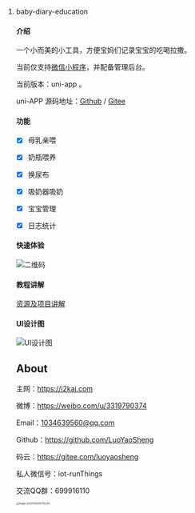 1. baby-diary-education

   #### 介绍
   	一个小而美的小工具，方便宝妈们记录宝宝的吃喝拉撒。
   	
   	当前仅支持[微信小程序](https://i2kai.com/SmartBLE)，并配备管理后台。
   	
   	当前版本：uni-app 。
   	
   	uni-APP 源码地址：[Github](https://github.com/LuoYaoSheng/baby-diary-education) / [Gitee](https://gitee.com/luoyaosheng/baby-diary-education)
   

   #### 功能
   - [x] 母乳亲喂

   - [x] 奶瓶喂养

   - [x] 换尿布

   - [x] 吸奶器吸奶

   - [x] 宝宝管理

   - [x] 日志统计


   #### 快速体验

   ![二维码](https://tva1.sinaimg.cn/large/008vxvgGly1h79p1ncmsnj30by0byq3j.jpg) 

   #### 教程讲解

   [资源及项目讲解](https://juejin.cn/post/7084238740402470943)

   #### UI设计图

   ![UI设计图](https://tva1.sinaimg.cn/large/e6c9d24ely1gztb1931goj20yw0og0vg.jpg)

   ## About

   主网：<https://i2kai.com>

   微博：<https://weibo.com/u/3319790374>

   Email：[1034639560@qq.com](1034639560@qq.com)

   Github：<https://github.com/LuoYaoSheng>  

   码云：<https://gitee.com/luoyaosheng>

   私人微信号：iot-runThings 

   交流QQ群：699916110

   <img src="/Users/lys/Library/Application%20Support/typora-user-images/image-20221018200755239.png" alt="image-20221018200755239" style="zoom:33%;" /> 
